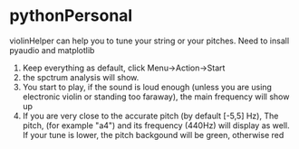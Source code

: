 # pythonPersonal
violinHelper can help you to tune your string or your pitches.
Need to insall pyaudio and matplotlib

1. Keep everything as default, click Menu->Action->Start
2. the spctrum analysis will show. 
3. You start to play, if the sound is loud enough (unless you are using electronic violin or standing too faraway), the main frequency will show up
4. If you are very close to the accurate pitch (by default [-5,5] Hz), The pitch, (for example "a4") and its frequency (440Hz) will display as well. If your tune is lower, the pitch backgound will be green, otherwise red
